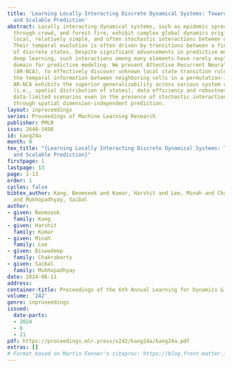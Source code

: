 ```yaml
---
title: 'Learning Locally Interacting Discrete Dynamical Systems: Towards Data-Efficient
  and Scalable Prediction'
abstract: Locally interacting dynamical systems, such as epidemic spread, rumor propagation
  through crowd, and forest fire, exhibit complex global dynamics originated from
  local, relatively simple, and often stochastic interactions between dynamic elements.
  Their temporal evolution is often driven by transitions between a finite number
  of discrete states. Despite significant advancements in predictive modeling through
  deep learning, such interactions among many elements have rarely explored as a specific
  domain for predictive modeling. We present Attentive Recurrent Neural Cellular Automata
  (AR-NCA), to effectively discover unknown local state transition rules by associating
  the temporal information between neighboring cells in a permutation-invariant manner.
  AR-NCA exhibits the superior generalizability across various system configurations
  (i.e., spatial distribution of states), data efficiency and robustness in extremely
  data-limited scenarios even in the presence of stochastic interactions, and scalability
  through spatial dimension-independent prediction.
layout: inproceedings
series: Proceedings of Machine Learning Research
publisher: PMLR
issn: 2640-3498
id: kang24a
month: 0
tex_title: "{Learning Locally Interacting Discrete Dynamical Systems: Towards Data-Efficient
  and Scalable Prediction}"
firstpage: 1
lastpage: 13
page: 1-13
order: 1
cycles: false
bibtex_author: Kang, Beomseok and Kumar, Harshit and Lee, Minah and Chakraborty, Biswadeep
  and Mukhopadhyay, Saibal
author:
- given: Beomseok
  family: Kang
- given: Harshit
  family: Kumar
- given: Minah
  family: Lee
- given: Biswadeep
  family: Chakraborty
- given: Saibal
  family: Mukhopadhyay
date: 2024-06-11
address:
container-title: Proceedings of the 6th Annual Learning for Dynamics & Control Conference
volume: '242'
genre: inproceedings
issued:
  date-parts:
  - 2024
  - 6
  - 11
pdf: https://proceedings.mlr.press/v242/kang24a/kang24a.pdf
extras: []
# Format based on Martin Fenner's citeproc: https://blog.front-matter.io/posts/citeproc-yaml-for-bibliographies/
---
```

